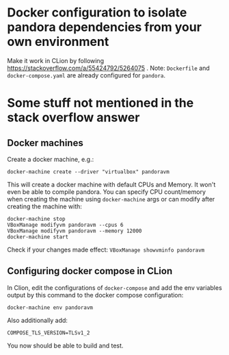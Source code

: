 # Docker configuration to isolate pandora dependencies from your own environment

Make it work in CLion by following https://stackoverflow.com/a/55424792/5264075 . Note: `Dockerfile` and `docker-compose.yaml` are already configured for `pandora`.

# Some stuff not mentioned in the stack overflow answer

## Docker machines

Create a docker machine, e.g.:

`docker-machine create --driver "virtualbox" pandoravm`

This will create a docker machine with default CPUs and Memory. It won't even be able to compile pandora. You can specify CPU count/memory when creating the machine using `docker-machine` args or can modify after creating the machine with:
```
docker-machine stop
VBoxManage modifyvm pandoravm --cpus 6
VBoxManage modifyvm pandoravm --memory 12000
docker-machine start
```

Check if your changes made effect:
`VBoxManage showvminfo pandoravm`

## Configuring docker compose in CLion

In Clion, edit the configurations of `docker-compose` and add the env variables output by this command to the docker compose configuration:

`docker-machine env pandoravm`

Also additionally add:

`COMPOSE_TLS_VERSION=TLSv1_2`

You now should be able to build and test.
